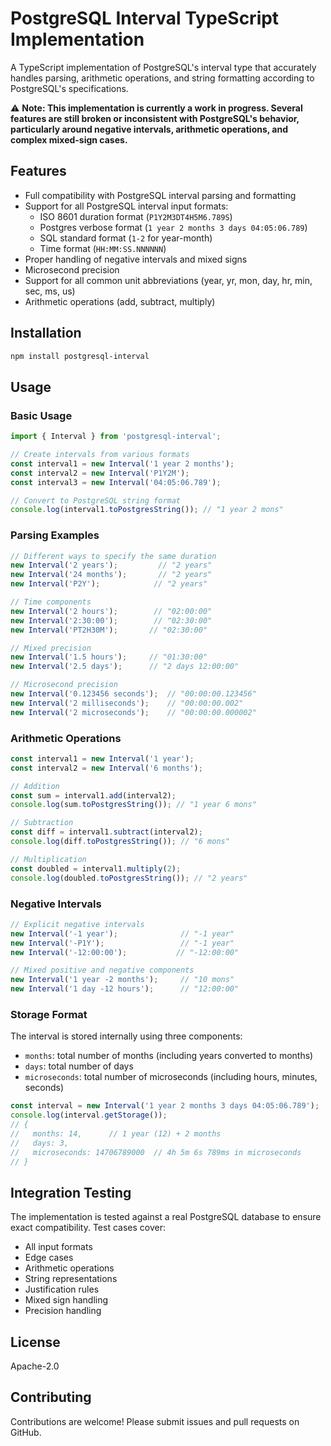 # PostgreSQL Interval TypeScript Implementation

A TypeScript implementation of PostgreSQL's interval type that accurately handles parsing, arithmetic operations, and string formatting according to PostgreSQL's specifications.

⚠️ **Note: This implementation is currently a work in progress. Several features are still broken or inconsistent with PostgreSQL's behavior, particularly around negative intervals, arithmetic operations, and complex mixed-sign cases.**

## Features

- Full compatibility with PostgreSQL interval parsing and formatting
- Support for all PostgreSQL interval input formats:
  - ISO 8601 duration format (`P1Y2M3DT4H5M6.789S`)
  - Postgres verbose format (`1 year 2 months 3 days 04:05:06.789`)
  - SQL standard format (`1-2` for year-month)
  - Time format (`HH:MM:SS.NNNNNN`)
- Proper handling of negative intervals and mixed signs
- Microsecond precision
- Support for all common unit abbreviations (year, yr, mon, day, hr, min, sec, ms, us)
- Arithmetic operations (add, subtract, multiply)

## Installation

```bash
npm install postgresql-interval
```

## Usage

### Basic Usage

```typescript
import { Interval } from 'postgresql-interval';

// Create intervals from various formats
const interval1 = new Interval('1 year 2 months');
const interval2 = new Interval('P1Y2M');
const interval3 = new Interval('04:05:06.789');

// Convert to PostgreSQL string format
console.log(interval1.toPostgresString()); // "1 year 2 mons"
```

### Parsing Examples

```typescript
// Different ways to specify the same duration
new Interval('2 years');         // "2 years"
new Interval('24 months');       // "2 years"
new Interval('P2Y');            // "2 years"

// Time components
new Interval('2 hours');        // "02:00:00"
new Interval('2:30:00');        // "02:30:00"
new Interval('PT2H30M');       // "02:30:00"

// Mixed precision
new Interval('1.5 hours');     // "01:30:00"
new Interval('2.5 days');      // "2 days 12:00:00"

// Microsecond precision
new Interval('0.123456 seconds');  // "00:00:00.123456"
new Interval('2 milliseconds');    // "00:00:00.002"
new Interval('2 microseconds');    // "00:00:00.000002"
```

### Arithmetic Operations

```typescript
const interval1 = new Interval('1 year');
const interval2 = new Interval('6 months');

// Addition
const sum = interval1.add(interval2);
console.log(sum.toPostgresString()); // "1 year 6 mons"

// Subtraction
const diff = interval1.subtract(interval2);
console.log(diff.toPostgresString()); // "6 mons"

// Multiplication
const doubled = interval1.multiply(2);
console.log(doubled.toPostgresString()); // "2 years"
```

### Negative Intervals

```typescript
// Explicit negative intervals
new Interval('-1 year');              // "-1 year"
new Interval('-P1Y');                 // "-1 year"
new Interval('-12:00:00');           // "-12:00:00"

// Mixed positive and negative components
new Interval('1 year -2 months');     // "10 mons"
new Interval('1 day -12 hours');      // "12:00:00"
```

### Storage Format

The interval is stored internally using three components:
- `months`: total number of months (including years converted to months)
- `days`: total number of days
- `microseconds`: total number of microseconds (including hours, minutes, seconds)

```typescript
const interval = new Interval('1 year 2 months 3 days 04:05:06.789');
console.log(interval.getStorage());
// {
//   months: 14,      // 1 year (12) + 2 months
//   days: 3,
//   microseconds: 14706789000  // 4h 5m 6s 789ms in microseconds
// }
```

## Integration Testing

The implementation is tested against a real PostgreSQL database to ensure exact compatibility. Test cases cover:
- All input formats
- Edge cases
- Arithmetic operations
- String representations
- Justification rules
- Mixed sign handling
- Precision handling

## License

Apache-2.0

## Contributing

Contributions are welcome! Please submit issues and pull requests on GitHub.
